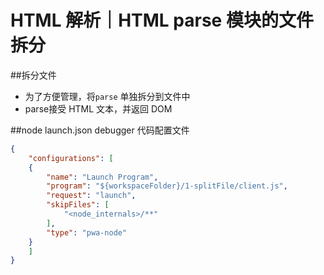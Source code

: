# HTML 解析｜HTML parse 模块的文件拆分

##拆分文件

* 为了方便管理，将`parse` 单独拆分到文件中
* parse接受 HTML 文本，并返回 DOM

##node launch.json 
debugger 代码配置文件

```json
{
    "configurations": [
    {
        "name": "Launch Program",
        "program": "${workspaceFolder}/1-splitFile/client.js",
        "request": "launch",
        "skipFiles": [
            "<node_internals>/**"
        ],
        "type": "pwa-node"
    }
    ]
}
```